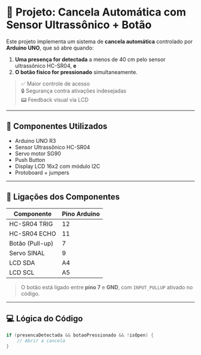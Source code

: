 # 🚧 Projeto: Cancela Automática com Sensor Ultrassônico + Botão

Este projeto implementa um sistema de **cancela automática** controlado por **Arduino UNO**, que só abre quando:
1. **Uma presença for detectada** a menos de 40 cm pelo sensor ultrassônico HC-SR04, **e**
2. **O botão físico for pressionado** simultaneamente.

> ✅ Maior controle de acesso  
> 🔒 Segurança contra ativações indesejadas  
> 📟 Feedback visual via LCD

---

## 🔌 Componentes Utilizados

- Arduino UNO R3
- Sensor Ultrassônico HC-SR04
- Servo motor SG90
- Push Button
- Display LCD 16x2 com módulo I2C
- Protoboard + jumpers

---

## 🔧 Ligações dos Componentes

| Componente      | Pino Arduino |
|------------------|--------------|
| HC-SR04 TRIG     | 12           |
| HC-SR04 ECHO     | 11           |
| Botão (Pull-up)  | 7            |
| Servo SINAL      | 9            |
| LCD SDA          | A4           |
| LCD SCL          | A5           |

> O botão está ligado entre **pino 7** e **GND**, com `INPUT_PULLUP` ativado no código.

---

## 💻 Lógica do Código

```cpp
if (presencaDetectada && botaoPressionado && !isOpen) {
    // Abrir a cancela
}

